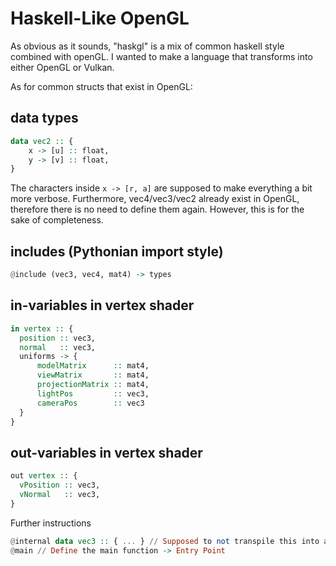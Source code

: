 # Haskell-Like OpenGL

As obvious as it sounds, "haskgl" is a mix of common haskell style combined with openGL.
I wanted to make a language that transforms into either OpenGL or Vulkan.

As for common structs that exist in OpenGL:

## data types
``` haskell
data vec2 :: {
    x -> [u] :: float,
    y -> [v] :: float,
}
```
The characters inside ```x -> [r, a]``` are supposed to make everything a bit more verbose. Furthermore, vec4/vec3/vec2 already exist in OpenGL, therefore there is no need to define them again.
However, this is for the sake of completeness.

## includes (Pythonian import style)
```haskell
@include (vec3, vec4, mat4) -> types
```
## in-variables in vertex shader
```haskell
in vertex :: {
  position :: vec3,
  normal   :: vec3,
  uniforms -> {
      modelMatrix      :: mat4,
      viewMatrix       :: mat4,
      projectionMatrix :: mat4,
      lightPos         :: vec3,
      cameraPos        :: vec3
  }
}
```
## out-variables in vertex shader
```haskell
out vertex :: {
  vPosition :: vec3,
  vNormal   :: vec3,
}
```

Further instructions

```haskell
@internal data vec3 :: { ... } // Supposed to not transpile this into a struct, since it already exists in either OpenGL or Vulkan.
@main // Define the main function -> Entry Point
```
